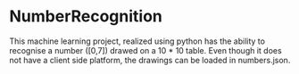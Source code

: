 # NumberRecognition

This machine learning project, realized using python has the ability to recognise a number ([0,7]) drawed on a 10 * 10 table. 
Even though it does not have a client side platform, the drawings can be loaded in numbers.json.

